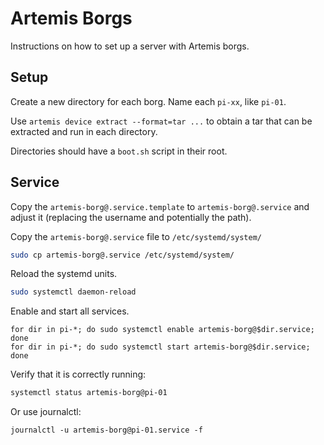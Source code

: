 # Artemis Borgs
Instructions on how to set up a server with Artemis borgs.

## Setup
Create a new directory for each borg. Name each `pi-xx`, like
`pi-01`.

Use `artemis device extract --format=tar ...` to obtain
a tar that can be extracted and run in each directory.

Directories should have a `boot.sh` script in their root.

## Service
Copy the `artemis-borg@.service.template` to `artemis-borg@.service` and
adjust it (replacing the username and potentially the path).

Copy the `artemis-borg@.service` file to `/etc/systemd/system/`

```bash
sudo cp artemis-borg@.service /etc/systemd/system/
```

Reload the systemd units.
```bash
sudo systemctl daemon-reload
```

Enable and start all services.
```
for dir in pi-*; do sudo systemctl enable artemis-borg@$dir.service; done
for dir in pi-*; do sudo systemctl start artemis-borg@$dir.service; done
```

Verify that it is correctly running:
```bash
systemctl status artemis-borg@pi-01
```

Or use journalctl:
```
journalctl -u artemis-borg@pi-01.service -f
```
